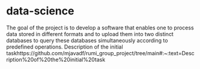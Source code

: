 # data-science
The goal of the project is to develop a software that enables one to process data stored in different formats and to upload them into two distinct databases to query these databases simultaneously according to predefined operations.
Description of the initial taskhttps://github.com/mjavadf/rumi_group_project/tree/main#:~:text=Description%20of%20the%20initial%20task
